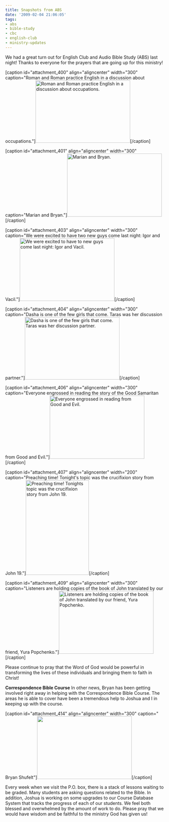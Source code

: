 ```yaml
---
title: Snapshots from ABS
date: '2009-02-04 21:06:05'
tags:
- abs
- bible-study
- cbc
- english-club
- ministry-updates
---
```


<div class="mceTemp mceIEcenter" style="text-align: left;">We had a great turn out for English Club and Audio Bible Study (ABS) last night! Thanks to everyone for the prayers that are going up for this ministry!</div>

[caption id="attachment_400" align="aligncenter" width="300" caption="Roman and Roman practice English in a discussion about occupations."]<a href="https://s3.amazonaws.com/content.ofreport.com/2009/02/dsc_4834.jpg"><img class="size-medium wp-image-400" title="dsc_4834" src="https://s3.amazonaws.com/content.ofreport.com/2009/02/dsc_4834-300x198.jpg" alt="Roman and Roman practice English in a discussion about occupations." width="300" height="198" /></a>[/caption]

[caption id="attachment_401" align="aligncenter" width="300" caption="Marian and Bryan."]<a href="https://s3.amazonaws.com/content.ofreport.com/2009/02/dsc_4835.jpg"><img class="size-medium wp-image-401" title="dsc_4835" src="https://s3.amazonaws.com/content.ofreport.com/2009/02/dsc_4835-300x200.jpg" alt="Marian and Bryan." width="300" height="200" /></a>[/caption]
<!--more-->
[caption id="attachment_403" align="aligncenter" width="300" caption="We were excited to have two new guys come last night: Igor and Vacil."]<a href="https://s3.amazonaws.com/content.ofreport.com/2009/02/dsc_4840.jpg"><img class="size-medium wp-image-403" title="dsc_4840" src="https://s3.amazonaws.com/content.ofreport.com/2009/02/dsc_4840-300x199.jpg" alt="We were excited to have to new guys come last night: Igor and Vacil." width="300" height="199" /></a>[/caption]

[caption id="attachment_404" align="aligncenter" width="300" caption="Dasha is one of the few girls that come. Taras was her discussion partner."]<a href="https://s3.amazonaws.com/content.ofreport.com/2009/02/dsc_4839.jpg"><img class="size-medium wp-image-404" title="dsc_4839" src="https://s3.amazonaws.com/content.ofreport.com/2009/02/dsc_4839-300x198.jpg" alt="Dasha is one of the few girls that come. Taras was her discussion partner." width="300" height="198" /></a>[/caption]

[caption id="attachment_406" align="aligncenter" width="300" caption="Everyone engrossed in reading the story of the Good Samaritan from Good and Evil."]<a href="https://s3.amazonaws.com/content.ofreport.com/2009/02/dsc_4842.jpg"><img class="size-medium wp-image-406" title="dsc_4842" src="https://s3.amazonaws.com/content.ofreport.com/2009/02/dsc_4842-300x200.jpg" alt="Everyone engrossed in reading from Good and Evil." width="300" height="200" /></a>[/caption]

[caption id="attachment_407" align="aligncenter" width="200" caption="Preaching time! Tonight&#39;s topic was the crucifixion story from John 19."]<a href="https://s3.amazonaws.com/content.ofreport.com/2009/02/dsc_4848.jpg"><img class="size-medium wp-image-407" title="dsc_4848" src="https://s3.amazonaws.com/content.ofreport.com/2009/02/dsc_4848-200x300.jpg" alt="Preaching time! Tonights topic was the crucifixion story from John 19." width="200" height="300" /></a>[/caption]

[caption id="attachment_409" align="aligncenter" width="300" caption="Listeners are holding copies of the book of John translated by our friend, Yura Popchenko."]<a href="https://s3.amazonaws.com/content.ofreport.com/2009/02/dsc_4845.jpg"><img class="size-medium wp-image-409" title="dsc_4845" src="https://s3.amazonaws.com/content.ofreport.com/2009/02/dsc_4845-300x199.jpg" alt="Listeners are holding copies of the book of John translated by our friend, Yura Popchenko." width="300" height="199" /></a>[/caption]

Please continue to pray that the Word of God would be powerful in transforming the lives of these individuals and bringing them to faith in Christ!

<strong>Correspondence Bible Course</strong>
In other news, Bryan has been getting involved right away in helping with the Correspondence Bible Course. The areas he is able to cover have been a tremendous help to Joshua and I in keeping up with the course.

[caption id="attachment_414" align="aligncenter" width="300" caption=" Bryan Shufelt"]<a href="https://s3.amazonaws.com/content.ofreport.com/2009/02/dsc_4804.jpg"><img class="size-medium wp-image-414" title="dsc_4804" src="https://s3.amazonaws.com/content.ofreport.com/2009/02/dsc_4804-300x199.jpg" alt=" " width="300" height="199" /></a>[/caption]

Every week when we visit the P.O. box, there is a stack of lessons waiting to be graded. Many students are asking questions related to the Bible. In addition, Joshua is working on some upgrades to our Course Database System that tracks the progress of each of our students. We feel both blessed and overwhelmed by the amount of work to do. Please pray that we would have wisdom and be faithful to the ministry God has given us!
